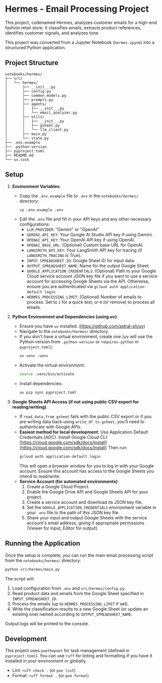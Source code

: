 # Hermes - Email Processing Project

This project, codenamed Hermes, analyzes customer emails for a high-end fashion retail store. It classifies emails, extracts product references, identifies customer signals, and analyzes tone.

This project was converted from a Jupyter Notebook (`hermes.ipynb`) into a structured Python application.

## Project Structure

```
notebooks/hermes/
├── src/
│   └── hermes/
│       ├── __init__.py
│       ├── config.py
│       ├── common_models.py
│       ├── prompts.py
│       ├── agents/
│       │   ├── __init__.py
│       │   └── email_analyzer.py
│       ├── utils/
│       │   ├── __init__.py
│       │   ├── gsheet.py
│       │   └── llm_client.py
│       ├── main.py
│       └── state.py
├── .env.example
├── .python-version
├── pyproject.toml
├── README.md
└── uv.lock
```

## Setup

1.  **Environment Variables**:
    *   Copy the `.env.example` file to `.env` in the `notebooks/hermes/` directory:
        ```bash
        cp .env.example .env
        ```
    *   Edit the `.env` file and fill in your API keys and any other necessary configurations:
        *   `LLM_PROVIDER`: "Gemini" or "OpenAI"
        *   `GEMINI_API_KEY`: Your Google AI Studio API key if using Gemini.
        *   `OPENAI_API_KEY`: Your OpenAI API key if using OpenAI.
        *   `OPENAI_BASE_URL`: (Optional) Custom base URL for OpenAI.
        *   `LANGSMITH_API_KEY`: Your LangSmith API key for tracing (if `LANGSMITH_TRACING` is True).
        *   `INPUT_SPREADSHEET_ID`: Google Sheet ID for input data.
        *   `OUTPUT_SPREADSHEET_NAME`: Name for the output Google Sheet.
        *   `GOOGLE_APPLICATION_CREDENTIALS`: (Optional) Path to your Google Cloud service account JSON key file if you want to use a service account for accessing Google Sheets via the API. Otherwise, ensure you are authenticated via `gcloud auth application-default login`.
        *   `HERMES_PROCESSING_LIMIT`: (Optional) Number of emails to process. Set to `1` for a quick test, or `0` (or remove) to process all emails.

2.  **Python Environment and Dependencies (using uv)**:
    *   Ensure you have `uv` installed. (https://github.com/astral-sh/uv)
    *   Navigate to the `notebooks/hermes/` directory.
    *   If you don't have a virtual environment, create one (uv will use the Python version from `.python-version` or `requires-python` in `pyproject.toml`):
        ```bash
        uv venv .venv 
        ```
    *   Activate the virtual environment:
        ```bash
        source .venv/bin/activate
        ```
    *   Install dependencies:
        ```bash
        uv pip sync pyproject.toml
        ```

3.  **Google Sheets API Access (if not using public CSV export for reading/writing)**:
    *   If `read_data_from_gsheet` fails with the public CSV export or if you are writing data back using `write_df_to_gsheet`, you'll need to authenticate with Google APIs.
    *   **Easiest method for local development**: Use Application Default Credentials (ADC).
        Install Google Cloud CLI: [https://cloud.google.com/sdk/docs/install](https://cloud.google.com/sdk/docs/install)
        Then run:
        ```bash
        gcloud auth application-default login
        ```
        This will open a browser window for you to log in with your Google account. Ensure this account has access to the Google Sheets you intend to read/write.
    *   **Service Account (for automated environments)**:
        1.  Create a Google Cloud Project.
        2.  Enable the Google Drive API and Google Sheets API for your project.
        3.  Create a service account and download its JSON key file.
        4.  Set the `GOOGLE_APPLICATION_CREDENTIALS` environment variable in your `.env` file to the path of this JSON key file.
        5.  Share your input and output Google Sheets with the service account's email address, giving it appropriate permissions (Viewer for input, Editor for output).

## Running the Application

Once the setup is complete, you can run the main email processing script from the `notebooks/hermes/` directory:

```bash
python src/hermes/main.py
```

The script will:
1.  Load configuration from `.env` and `src/hermes/config.py`.
2.  Read product data and emails from the Google Sheet specified in `INPUT_SPREADSHEET_ID`.
3.  Process the emails (up to `HERMES_PROCESSING_LIMIT` if set).
4.  Write the classification results to a new Google Sheet (or update an existing one) named according to `OUTPUT_SPREADSHEET_NAME`.

Output logs will be printed to the console.

## Development

This project uses `poethepoet` for task management (defined in `pyproject.toml`). You can use `ruff` for linting and formatting if you have it installed in your environment or globally.

-   Lint: `ruff check .` (or `poe lint`)
-   Format: `ruff format .` (or `poe format`)
